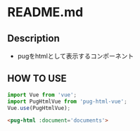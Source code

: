 # README.md
## Description
* pugをhtmlとして表示するコンポーネント

## HOW TO USE
```ts
import Vue from 'vue';
import PugHtmlVue from 'pug-html-vue';
Vue.use(PugHtmlVue);
```

```html
<pug-html :document='documents'>
```
